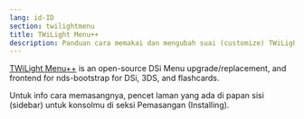 ```yaml
---
lang: id-ID
section: twilightmenu
title: TWiLight Menu++
description: Panduan cara memakai dan mengubah suai (customize) TWiLight Menu++
---
```


[TWiLight Menu++](https://github.com/DS-Homebrew/TWiLightMenu) is an open-source DSi Menu upgrade/replacement, and frontend for nds-bootstrap for DSi, 3DS, and flashcards.

Untuk info cara memasangnya, pencet laman yang ada di papan sisi (sidebar) untuk konsolmu di seksi Pemasangan (Installing).
